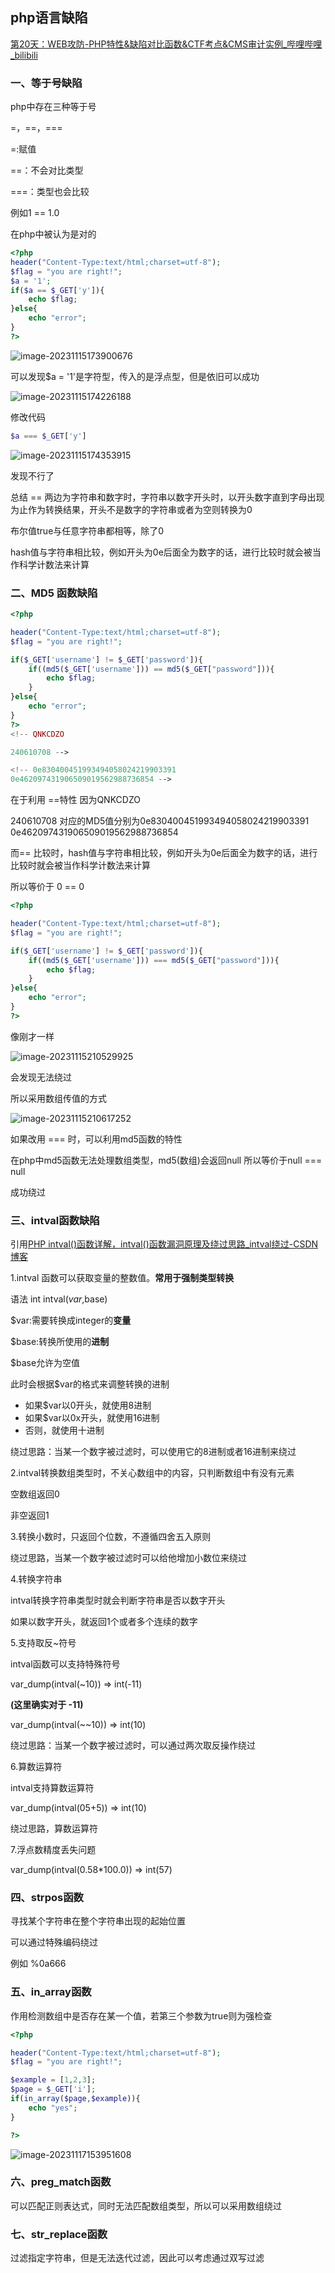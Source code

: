 ## php语言缺陷

[第20天：WEB攻防-PHP特性&缺陷对比函数&CTF考点&CMS审计实例_哔哩哔哩_bilibili](https://www.bilibili.com/video/BV1pQ4y1s7kH/?p=20&vd_source=41fa125dd9ad7e3ca523f6b7394846c8)



### 一、等于号缺陷

php中存在三种等于号

=，==，===

=:赋值

==：不会对比类型

===：类型也会比较

例如1 == 1.0

在php中被认为是对的

```php
<?php 
header("Content-Type:text/html;charset=utf-8");
$flag = "you are right!";
$a = '1';
if($a == $_GET['y']){
    echo $flag;
}else{
    echo "error";
}
?>
```

![image-20231115173900676](http://111.229.225.13:81/i/2023/11/15/srdevc-2.png)

可以发现$a = '1'是字符型，传入的是浮点型，但是依旧可以成功

![image-20231115174226188](http://111.229.225.13:81/i/2023/11/15/std0k4-2.png)

修改代码

```php
$a === $_GET['y']
```

![image-20231115174353915](http://111.229.225.13:81/i/2023/11/15/su2fdx-2.png)

发现不行了

总结 == 两边为字符串和数字时，字符串以数字开头时，以开头数字直到字母出现为止作为转换结果，开头不是数字的字符串或者为空则转换为0

布尔值true与任意字符串都相等，除了0

hash值与字符串相比较，例如开头为0e后面全为数字的话，进行比较时就会被当作科学计数法来计算

### 二、MD5 函数缺陷

```php
<?php 

header("Content-Type:text/html;charset=utf-8");
$flag = "you are right!";

if($_GET['username'] != $_GET['password']){
    if((md5($_GET['username'])) == md5($_GET["password"])){
        echo $flag;
    }
}else{
    echo "error";
}
?>
<!-- QNKCDZO

240610708 -->

<!-- 0e830400451993494058024219903391
0e462097431906509019562988736854 -->
```

在于利用 ==特性 因为QNKCDZO

240610708 对应的MD5值分别为0e830400451993494058024219903391
0e462097431906509019562988736854 

而== 比较时，hash值与字符串相比较，例如开头为0e后面全为数字的话，进行比较时就会被当作科学计数法来计算

所以等价于 0 == 0



```php
<?php 

header("Content-Type:text/html;charset=utf-8");
$flag = "you are right!";

if($_GET['username'] != $_GET['password']){
    if((md5($_GET['username'])) === md5($_GET["password"])){
        echo $flag;
    }
}else{
    echo "error";
}
?>
```

像刚才一样

![image-20231115210529925](http://111.229.225.13:81/i/2023/11/15/ytg690-2.png)

会发现无法绕过

所以采用数组传值的方式

![image-20231115210617252](http://111.229.225.13:81/i/2023/11/15/ytyye0-2.png)

如果改用 === 时，可以利用md5函数的特性

在php中md5函数无法处理数组类型，md5(数组)会返回null 所以等价于null === null 

成功绕过

### 三、intval函数缺陷

引用[PHP intval()函数详解，intval()函数漏洞原理及绕过思路_intval绕过-CSDN博客](https://blog.csdn.net/wangyuxiang946/article/details/131156104)



1.intval 函数可以获取变量的整数值。**常用于强制类型转换**

语法 int  intval($var,$base)

$var:需要转换成integer的**变量**

$base:转换所使用的**进制**

$base允许为空值

此时会根据$var的格式来调整转换的进制

- 如果$var以0开头，就使用8进制
- 如果$var以0x开头，就使用16进制
- 否则，就使用十进制

绕过思路：当某一个数字被过滤时，可以使用它的8进制或者16进制来绕过

2.intval转换数组类型时，不关心数组中的内容，只判断数组中有没有元素

空数组返回0

非空返回1

3.转换小数时，只返回个位数，不遵循四舍五入原则

绕过思路，当某一个数字被过滤时可以给他增加小数位来绕过

4.转换字符串

intval转换字符串类型时就会判断字符串是否以数字开头

如果以数字开头，就返回1个或者多个连续的数字

5.支持取反~符号

intval函数可以支持特殊符号

var_dump(intval(~10)) => int(-11)

**(这里确实对于 -11)**

var_dump(intval(~~10)) => int(10)

绕过思路：当某一个数字被过滤时，可以通过两次取反操作绕过

6.算数运算符

intval支持算数运算符

var_dump(intval(05+5)) => int(10)

绕过思路，算数运算符

7.浮点数精度丢失问题

var_dump(intval(0.58*100.0)) =>  int(57)

### 四、strpos函数

  寻找某个字符串在整个字符串出现的起始位置

可以通过特殊编码绕过

例如 %0a666

### 五、in_array函数

作用检测数组中是否存在某一个值，若第三个参数为true则为强检查

```php
<?php 

header("Content-Type:text/html;charset=utf-8");
$flag = "you are right!";

$example = [1,2,3];
$page = $_GET['i'];
if(in_array($page,$example)){
    echo "yes";
}

?>
```

![image-20231117153951608](http://111.229.225.13:81/i/2023/11/17/sqw0jp-2.png)

### 六、preg_match函数

可以匹配正则表达式，同时无法匹配数组类型，所以可以采用数组绕过

### 七、str_replace函数

过滤指定字符串，但是无法迭代过滤，因此可以考虑通过双写过滤